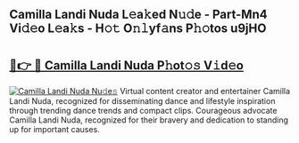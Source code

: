 ## Camilla Landi Nuda L𝚎a𝚔ed N𝚞𝚍e - Part-Mn4 Vi𝚍𝚎o L𝚎a𝚔s - H𝚘𝚝 O𝚗𝚕yf𝚊ns P𝚑𝚘tos u9jHO

# <h2><a href="http://kfa3wjk.oniu.top/?m=Camilla+Landi+Nuda">🔗👉 🔴 Camilla Landi Nuda P𝚑ot𝚘𝚜 V𝚒d𝚎o</a></h2>

[![Camilla Landi Nuda Nu𝚍e𝚜](https://i.imgur.com/0qMVB7G.gif)](http://kfa3wjk.oniu.top/?m=Camilla+Landi+Nuda)
Virtual content creator and entertainer Camilla Landi Nuda, recognized for disseminating dance and lifestyle inspiration through trending dance trends and compact clips. Courageous advocate Camilla Landi Nuda, recognized for their bravery and dedication to standing up for important causes.  
